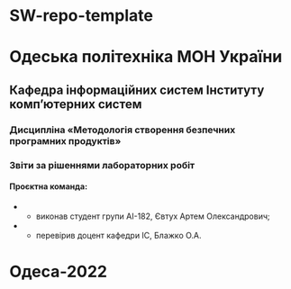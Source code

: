 # SW-repo-template

# Одеська політехніка МОН України
## Кафедра інформаційних систем Інституту комп’ютерних систем
### Дисципліна «Методологія створення безпечних програмних продуктів»
### Звіти за рішеннями лабораторних робіт
#### Проєктна команда:
+ - виконав студент групи АІ-182, Євтух Артем Олександрович;
+ - перевірив доцент кафедри ІС, Блажко О.А.
# Одеса-2022

